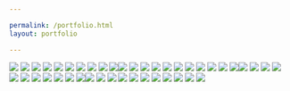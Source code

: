 ```yaml
---

permalink: /portfolio.html
layout: portfolio

---
```


<img class="masonry-brick" src="./gif_lapin/2.gif">
<img class="masonry-brick" src="./gif_lapin/3.gif">
<img class="masonry-brick" src="./gif_lapin/4.gif">
<img class="masonry-brick" src="./gif_lapin/5.gif">
<img class="masonry-brick" src="./gif_lapin/6.gif">
<img class="masonry-brick" src="./gif_lapin/7.gif">
<img class="masonry-brick" src="./gif_lapin/8.gif">
<img class="masonry-brick" src="./gif_lapin/9.gif">
<img class="masonry-brick" src="./gif_lapin/11.gif">
<img class="masonry-brick" src="./gif_lapin/16.gif"><img class="masonry-brick" src="./gif_lapin/1.gif">
<img class="masonry-brick" src="./gif_lapin/2.gif">
<img class="masonry-brick" src="./gif_lapin/3.gif">
<img class="masonry-brick" src="./gif_lapin/4.gif">
<img class="masonry-brick" src="./gif_lapin/5.gif">
<img class="masonry-brick" src="./gif_lapin/6.gif">
<img class="masonry-brick" src="./gif_lapin/7.gif">
<img class="masonry-brick" src="./gif_lapin/8.gif">
<img class="masonry-brick" src="./gif_lapin/9.gif">
<img class="masonry-brick" src="./gif_lapin/11.gif">
<img class="masonry-brick" src="./gif_lapin/16.gif"><img class="masonry-brick" src="./gif_lapin/1.gif">
<img class="masonry-brick" src="./gif_lapin/2.gif">
<img class="masonry-brick" src="./gif_lapin/3.gif">
<img class="masonry-brick" src="./gif_lapin/4.gif">
<img class="masonry-brick" src="./gif_lapin/5.gif">
<img class="masonry-brick" src="./gif_lapin/6.gif">
<img class="masonry-brick" src="./gif_lapin/7.gif">
<img class="masonry-brick" src="./gif_lapin/8.gif">
<img class="masonry-brick" src="./gif_lapin/9.gif">
<img class="masonry-brick" src="./gif_lapin/11.gif">
<img class="masonry-brick" src="./gif_lapin/16.gif"><img class="masonry-brick" src="./gif_lapin/1.gif">
<img class="masonry-brick" src="./gif_lapin/2.gif">
<img class="masonry-brick" src="./gif_lapin/3.gif">
<img class="masonry-brick" src="./gif_lapin/4.gif">
<img class="masonry-brick" src="./gif_lapin/5.gif">
<img class="masonry-brick" src="./gif_lapin/6.gif">
<img class="masonry-brick" src="./gif_lapin/7.gif">
<img class="masonry-brick" src="./gif_lapin/8.gif">
<img class="masonry-brick" src="./gif_lapin/9.gif">
<img class="masonry-brick" src="./gif_lapin/11.gif">
<img class="masonry-brick" src="./gif_lapin/16.gif">
